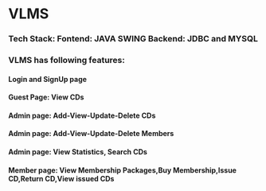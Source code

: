 # VLMS
### Tech Stack: Fontend: JAVA SWING Backend: JDBC and MYSQL
### VLMS has following features:
#### Login and SignUp page
#### Guest Page: View CDs
#### Admin page: Add-View-Update-Delete CDs
#### Admin page: Add-View-Update-Delete Members
#### Admin page: View Statistics, Search CDs
#### Member page: View Membership Packages,Buy Membership,Issue CD,Return CD,View issued CDs
